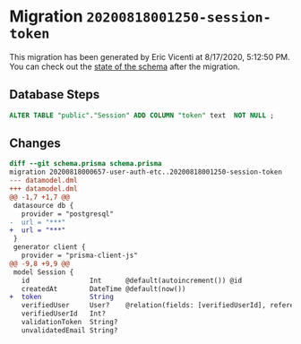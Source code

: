 # Migration `20200818001250-session-token`

This migration has been generated by Eric Vicenti at 8/17/2020, 5:12:50 PM.
You can check out the [state of the schema](./schema.prisma) after the migration.

## Database Steps

```sql
ALTER TABLE "public"."Session" ADD COLUMN "token" text  NOT NULL ;
```

## Changes

```diff
diff --git schema.prisma schema.prisma
migration 20200818000657-user-auth-etc..20200818001250-session-token
--- datamodel.dml
+++ datamodel.dml
@@ -1,7 +1,7 @@
 datasource db {
   provider = "postgresql"
-  url = "***"
+  url = "***"
 }
 generator client {
   provider = "prisma-client-js"
@@ -9,8 +9,9 @@
 model Session {
   id               Int      @default(autoincrement()) @id
   createdAt        DateTime @default(now())
+  token            String
   verifiedUser     User?    @relation(fields: [verifiedUserId], references: [id])
   verifiedUserId   Int?
   validationToken  String?
   unvalidatedEmail String?
```


